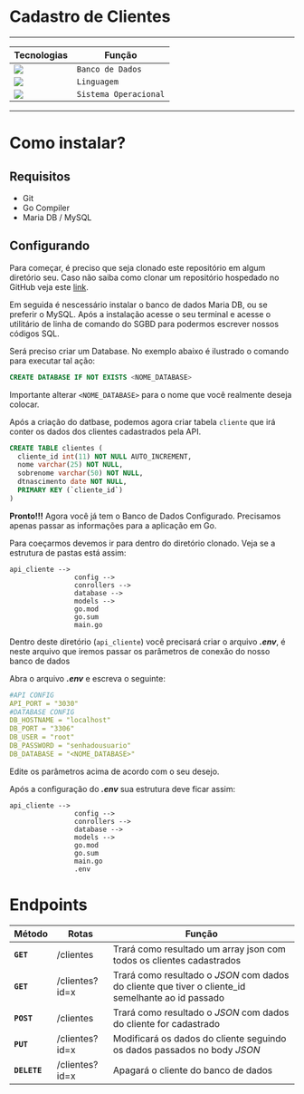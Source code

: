 # Cadastro de Clientes
---
Tecnologias | Função
------------ | -------------
| <img src="https://img.shields.io/badge/MariaDB-01529E?style=for-the-badge&logo=mariadb&logoColor=white" /> | `Banco de Dados` |
| <img src="https://img.shields.io/badge/Go-00ADD8?style=for-the-badge&logo=go&logoColor=white" /> | `Linguagem` |
| <img src="https://img.shields.io/badge/Windows-017AD7?style=for-the-badge&logo=windows&logoColor=white" /> | `Sistema Operacional` |
--------
# Como instalar?
## Requisitos
- Git
- Go Compiler
- Maria DB / MySQL

## Configurando
Para começar, é preciso que seja clonado este repositório em algum diretório seu. Caso não saiba como clonar um repositório hospedado no GitHub veja este [link](https://docs.github.com/pt/repositories/creating-and-managing-repositories/cloning-a-repository).

Em seguida é nescessário instalar o banco de dados Maria DB, ou se preferir o MySQL. Após a instalação acesse o seu terminal e acesse o utilitário de linha de comando do SGBD para podermos escrever nossos códigos SQL.

Será preciso criar um Database. No exemplo abaixo é ilustrado o comando para executar tal ação:
````sql
CREATE DATABASE IF NOT EXISTS <NOME_DATABASE>
````
Importante alterar `<NOME_DATABASE>` para o nome que você realmente deseja colocar.

Após a criação do datbase, podemos agora criar tabela `cliente` que irá conter os dados dos clientes cadastrados pela API.
```sql
CREATE TABLE clientes (
  cliente_id int(11) NOT NULL AUTO_INCREMENT,
  nome varchar(25) NOT NULL,
  sobrenome varchar(50) NOT NULL,
  dtnascimento date NOT NULL,
  PRIMARY KEY (`cliente_id`)
)
```
**Pronto!!!** Agora você já tem o Banco de Dados Configurado. Precisamos apenas passar as informações para a aplicação em Go.

Para coeçarmos devemos ir para dentro do diretório clonado. Veja se a estrutura de pastas está assim:
```
api_cliente -->
                config -->
                conrollers -->
                database -->
                models -->
                go.mod
                go.sum
                main.go

```
Dentro deste diretório (`api_cliente`) você precisará criar o arquivo **_.env_**, é neste arquivo que iremos passar os parâmetros de conexão do nosso banco de dados

Abra o arquivo **_.env_** e escreva o seguinte:
```yaml
#API CONFIG
API_PORT = "3030"
#DATABASE CONFIG
DB_HOSTNAME = "localhost"
DB_PORT = "3306"
DB_USER = "root"
DB_PASSWORD = "senhadousuario"
DB_DATABASE = "<NOME_DATABASE>"

```
Edite os parâmetros acima de acordo com o seu desejo.

Após a configuração do **_.env_** sua estrutura deve ficar assim:
```
api_cliente -->
                config -->
                conrollers -->
                database -->
                models -->
                go.mod
                go.sum
                main.go
                .env

```

# Endpoints
Método | Rotas | Função
--- | ------ | ---
| **`GET`** | /clientes |Trará como resultado um array json com todos os clientes cadastrados|
| **`GET`** | /clientes?id=x |Trará como resultado o _JSON_ com dados do cliente que tiver o cliente_id semelhante ao id passado|
| **`POST`** | /clientes |Trará como resultado o _JSON_ com dados do cliente for cadastrado|
| **`PUT`** | /clientes?id=x |Modificará os dados do cliente seguindo os dados passados no body _JSON_|
| **`DELETE`** | /clientes?id=x |Apagará o cliente do banco de dados|
